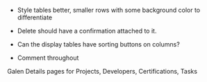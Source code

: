 - Style tables better, smaller rows with some background color to differentiate

- Delete should have a confirmation attached to it.

- Can the display tables have sorting buttons on columns?

- Comment throughout

Galen
Details pages for Projects, Developers, Certifications, Tasks